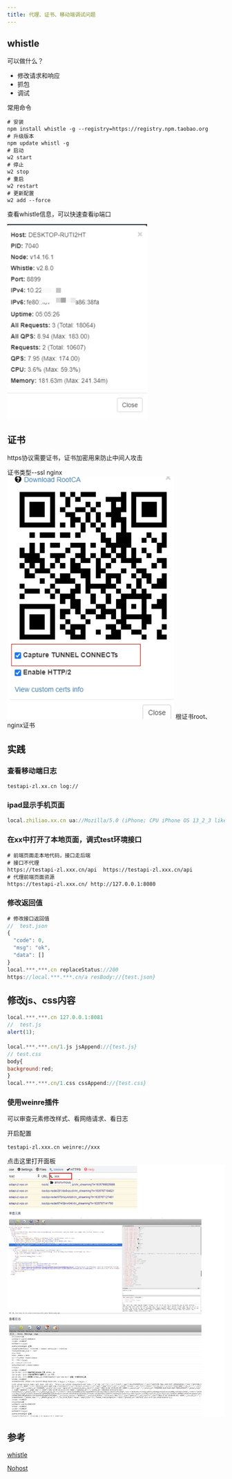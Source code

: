 ```yaml
---
title: 代理、证书、移动端调试问题
---
```


## whistle
可以做什么？

- 修改请求和响应
- 抓包
- 调试

常用命令
```shell
# 安装
npm install whistle -g --registry=https://registry.npm.taobao.org
# 升级版本
npm update whistl -g 
# 启动
w2 start
# 停止
w2 stop
# 重启
w2 restart
# 更新配置
w2 add --force
```

查看whistle信息，可以快速查看ip端口

![whistle信息](./images/1636387236745.jpg)

## 证书
https协议需要证书，证书加密用来防止中间人攻击

证书类型--ssl nginx
![证书下载](./images/1636387388315.jpg)
根证书root、nginx证书

## 实践

### 查看移动端日志
```shell
testapi-zl.xx.cn log://
```

### ipad显示手机页面
```js
local.zhiliao.xx.cn ua://Mozilla/5.0 (iPhone; CPU iPhone OS 13_2_3 like Mac OS X) AppleWebKit/605.1.15 (KHTML, like Gecko) Version/13.0.3 Mobile/15E148 Safari/604.1
```

### 在xx中打开了本地页面，调式test环境接口
```shell
# 前端页面走本地代码，接口走后端
# 接口不代理
https://testapi-zl.xxx.cn/api  https://testapi-zl.xxx.cn/api
# 代理前端页面资源
https://testapi-zl.xxx.cn/ http://127.0.0.1:8080
```

### 修改返回值
```js
# 修改接口返回值
//  test.json
{
  "code": 0,
  "msg": "ok",
  "data": []
}
local.***.***.cn replaceStatus://200
https://local.***.***.cn/a resBody://{test.json}
```

## 修改js、css内容
```js
local.***.***.cn 127.0.0.1:8081
//  test.js
alert(1);

local.***.***.cn/1.js jsAppend://{test.js}
// test.css
body{
background:red;
}
local.***.***.cn/1.css cssAppend://{test.css}
```

### 使用weinre插件
可以审查元素修改样式、看网络请求、看日志

开启配置
```shell
testapi-zl.xxx.cn weinre://xxx
```
点击这里打开面板
![weinre](./images/1636387841083.jpg)

## 参考
[whistle](https://avwo.github.io/whistle/)

[Nohost](https://github.com/Tencent/nohost)